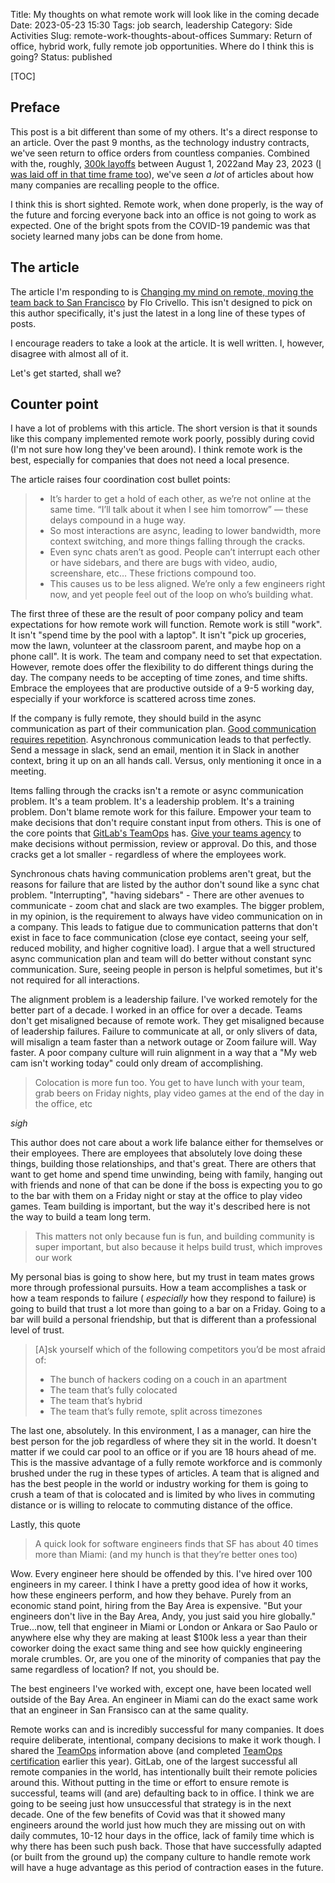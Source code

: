 Title: My thoughts on what remote work will look like in the coming decade
Date: 2023-05-23 15:30
Tags: job search, leadership
Category: Side Activities
Slug: remote-work-thoughts-about-offices
Summary: Return of office, hybrid work, fully remote job opportunities. Where do I think this is going?
Status: published

[TOC]

## Preface

This post is a bit different than some of my others. It's a direct response to an article. Over the past 9 months, as the 
technology industry contracts, we've seen return to office orders from countless companies. Combined with the, roughly, 
[300k layoffs][1] between August 1, 2022and May 23, 2023 ([I was laid off in that time frame too][2]), we've seen _a lot_ of 
articles about how many companies are recalling people to the office. 

I think this is short sighted. Remote work, when done properly, is the way of the future and forcing everyone back into an 
office is not going to work as expected. One of the bright spots from the COVID-19 pandemic was that society learned many jobs
can be done from home.

## The article

The article I'm responding to is [Changing my mind on remote, moving the team back to San Francisco][3] by Flo Crivello. This
isn't designed to pick on this author specifically, it's just the latest in a long line of these types of posts. 

I encourage readers to take a look at the article. It is well written. I, however, disagree with almost all of it.

Let's get started, shall we?

## Counter point

I have a lot of problems with this article. The short version is that it sounds like this company implemented remote work poorly, 
possibly during covid (I'm not sure how long they've been around). I think remote work is the best, especially for companies 
that does not need a local presence.

The article raises four coordination cost bullet points:

> * It’s harder to get a hold of each other, as we’re not online at the same time. “I’ll talk about it when I see him tomorrow” — these delays compound in a huge way.
> * So most interactions are async, leading to lower bandwidth, more context switching, and more things falling through the cracks.
> * Even sync chats aren’t as good. People can’t interrupt each other or have sidebars, and there are bugs with video, audio, screenshare, etc… These frictions compound too.
> * This causes us to be less aligned. We’re only a few engineers right now, and yet people feel out of the loop on who’s building what.

The first three of these are the result of poor company policy and team expectations for how remote work will function. Remote 
work is still "work". It isn't "spend time by the pool with a laptop". It isn't "pick up groceries, mow the lawn, volunteer at the 
classroom parent, and maybe hop on a phone call". It is work. The team and company need to set that expectation. However, remote 
does offer the flexibility to do different things during the day. The company needs to be accepting of time zones, and time shifts.
Embrace the employees that are productive outside of a 9-5 working day, especially if your workforce is scattered across time zones.

If the company is fully remote, they should build in the async communication as part of their communication plan. [Good communication requires repetition][4]. Asynchronous communication leads to that perfectly. Send a message in slack, send an email, mention it in Slack in another context, bring it up on an all hands call. Versus, only mentioning it once in a meeting.

Items falling through the cracks isn't a remote or async communication problem. It's a team problem. It's a leadership problem. 
It's a training problem. Don't blame remote work for this failure. Empower your team to make decisions that don't require 
constant input from others. This is one of the core points that [GitLab's TeamOps][5] has. [Give your teams agency][6]
to make decisions without permission, review or approval. Do this, and those cracks get a lot smaller - regardless of 
where the employees work.

Synchronous chats having communication problems aren't great, but the reasons for failure that are listed by the author don't 
sound like a sync chat problem. "Interrupting", "having sidebars" - There are other avenues to communicate - zoom chat and 
slack are two examples. The bigger problem, in my opinion, is the requirement to always have video communication on in a company. 
This leads to fatigue due to communication patterns that don't exist in face to face communication (close eye contact, seeing 
your self, reduced mobility, and higher cognitive load). I argue that a well structured async communication plan and team 
will do better without constant sync communication. Sure, seeing people in person is helpful sometimes, but it's not required for 
all interactions. 

The alignment problem is a leadership failure. I've worked remotely for the better part of a decade. I worked in an office for 
over a decade. Teams don't get misaligned because of remote work. They get misaligned because of leadership failures. Failure 
to communicate at all, or only slivers of data, will misalign a team faster than a network outage or Zoom failure will. Way 
faster. A poor company culture will ruin alignment in a way that a "My web cam isn't working today" could only dream of accomplishing.

> Colocation is more fun too. You get to have lunch with your team, grab beers on Friday nights, play video games at the end of the day in the office, etc

_sigh_

This author does not care about a work life balance either for themselves or their employees. There are employees that absolutely 
love doing these things, building those relationships, and that's great. There are others that want to get home and spend time 
unwinding, being with family, hanging out with friends and none of that can be done if the boss is expecting you to go to the bar 
with them on a Friday night or stay at the office to play video games. Team building is important, but the way it's described here is 
not the way to build a team long term.

> This matters not only because fun is fun, and building community is super important, but also because it helps build trust, which improves our work

My personal bias is going to show here, but my trust in team mates grows more through professional pursuits. How a team 
accomplishes a task or how a team responds to failure ( _especially_ how they respond to failure) is going to build that trust 
a lot more than going to a bar on a Friday. Going to a bar will build a personal friendship, but that is different than a 
professional level of trust.

> [A]sk yourself which of the following competitors you’d be most afraid of:
> 
> * The bunch of hackers coding on a couch in an apartment
> * The team that’s fully colocated
> * The team that’s hybrid
> * The team that’s fully remote, split across timezones

The last one, absolutely. In this environment, I as a manager, can hire the best person for the job regardless of where they sit in 
the world. It doesn't matter if we could car pool to an office or if you are 18 hours ahead of me. This is the massive advantage of a 
fully remote workforce and is commonly brushed under the rug in these types of articles. A team that is aligned and has the best 
people in the world or industry working for them is going to crush a team of that is colocated and is limited by who lives in 
commuting distance or is willing to relocate to commuting distance of the office.

Lastly, this quote

> A quick look for software engineers finds that SF has about 40 times more than Miami: (and my hunch is that they’re better ones too)

Wow. Every engineer here should be offended by this. I've hired over 100 engineers in my career. I think I have a pretty good idea 
of how it works, how these engineers perform, and how they behave. Purely from an economic stand point, hiring from the Bay Area 
is expensive. "But your engineers don't live in the Bay Area, Andy, you just said you hire globally." True...now, tell 
that engineer in Miami or London or Ankara or Sao Paulo or anywhere else why they are making at least $100k less a year than 
their coworker doing the exact same thing and see how quickly engineering morale crumbles. Or, are you one of the minority of 
companies that pay the same regardless of location? If not, you should be. 

The best engineers I've worked with, except one, have been located well outside of the Bay Area. An engineer in Miami can do the exact
same work that an engineer in San Fransisco can at the same quality.

Remote works can and is incredibly successful for many companies. It does require deliberate, intentional, company decisions to make 
it work though. I shared the [TeamOps][5] information above (and completed [TeamOps certification][7] earlier this year). GitLab, one 
of the largest successful all remote companies in the world, has intentionally built their remote policies around this. Without
putting in the time or effort to ensure remote is successful, teams will (and are) defaulting back to in office. I think we are 
going to be seeing just how unsuccessful that strategy is in the next decade. One of the few benefits of Covid was that it showed
many engineers around the world just how much they are missing out on with daily commutes, 10-12 hour days in the office, 
lack of family time which is why there has been such push back. Those that have successfully adapted (or built from the 
ground up) the company culture to handle remote work will have a huge advantage as this period of contraction eases in the future.


[1]: https://layoffs.fyi/
[2]: {filename}2022_08_18_looking_for_new_role.md
[3]: https://flocrivello.com/changing-my-mind-on-remote-about-being-in-san-francisco/
[4]: https://getlighthouse.com/blog/power-of-repetition-successful-leaders/
[5]: https://about.gitlab.com/teamops/
[6]: https://handbook.gitlab.com/teamops/everyone-contributes/#give-agency
[7]: {filename}2023_02_02_learning_gitlab_teamops.md
